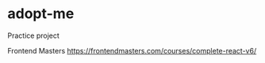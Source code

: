 # adopt-me
Practice project

Frontend Masters
https://frontendmasters.com/courses/complete-react-v6/
